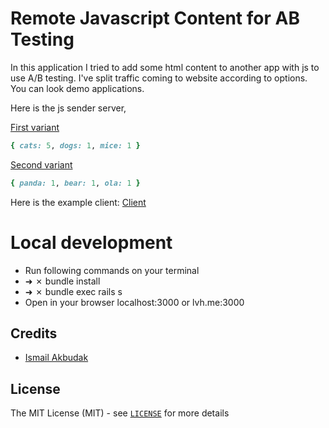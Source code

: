 # Remote Javascript Content for AB Testing

In this application I tried to add some html content to another app with js to use A/B testing. I've split traffic coming to website according to options.
You can look demo applications.

Here is the js sender server,

[First variant](https://sender-js-server.herokuapp.com/js_content.js?first_hash=1)
```ruby
{ cats: 5, dogs: 1, mice: 1 }
```
[Second variant](https://sender-js-server.herokuapp.com/js_content.js)
```ruby
{ panda: 1, bear: 1, ola: 1 }
```
Here is the example client:
[Client](https://receiver-client-server.herokuapp.com/)

# Local development
* Run following commands on your terminal
* ➜ ✗ bundle install
* ➜ ✗ bundle exec rails s
* Open in your browser localhost:3000 or lvh.me:3000

## Credits

 * [Ismail Akbudak](https://github.com/ismailakbudak)

## License

The MIT License (MIT) - see [`LICENSE`](https://github.com/ismailakbudak/remote_js_content_for_AB_test/blob/master/LICENSE) for more details

